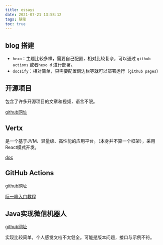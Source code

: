 ```yaml
---
title: essays
date: 2021-07-21 13:58:12
tags: 随笔
toc: true
---
```


## blog 搭建

+ `hexo`：主题比较多样，需要自己配置，相对比较复杂，可以通过 `github actions` 或者`hexo d` 进行部署。
+ `docsify`：相对简单，只需要配置侧边栏等就可以部署运行（`github pages`）


## 开源项目

包含了许多开源项目的文章和视频，语言不限。

[github网址](https://github.com/danistefanovic/build-your-own-x)


## Vertx

是一个基于JVM、轻量级、高性能的应用平台。（本身并不算一个框架），采用React模式开发。

[doc](https://vertx.io/docs/)


## GitHub Actions 

[github网址](https://docs.github.com/cn/actions/quickstart)

[阮一峰入门教程](http://www.ruanyifeng.com/blog/2019/09/getting-started-with-github-actions.html)


## Java实现微信机器人

[github网址](https://github.com/wechaty/summer-of-wechaty)

实现比较简单，个人感觉文档不太健全。可能是版本问题，接口与示例不符。

